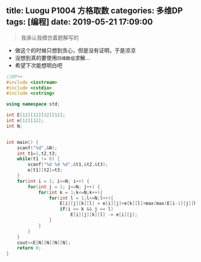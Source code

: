 title: Luogu P1004 方格取数
categories: 多维DP
tags: [编程]
date: 2019-05-21 17:09:00
---
> 我承认我模仿着题解写的


<!--more-->

- 做这个的时候只想到贪心，但是没有证明，于是凉凉
- 没想到真的要使用`四维数组`求解...
- 希望下次能想明白吧

```cpp
//DP++
#include <iostream>
#include <cstdio>
#include <cstring>

using namespace std;

int E[12][12][12][12];
int e[12][12];
int N;


int main() {
    scanf("%d",&N);
    int t1=1,t2,t3;
    while(t1 != 0) {
        scanf("%d %d %d",&t1,&t2,&t3);
        e[t1][t2]=t3;
    }
    for(int i = 1; i<=N; i++) {
        for(int j = 1; j<=N; j++) {
            for(int k = 1;k<=N;k++){
                for(int l = 1;l<=N;l++){
                    E[i][j][k][l] = e[i][j]+e[k][l]+max(max(E[i-1][j][k][l-1],E[i-1][j][k-1][l]),max(E[i][j-1][k-1][l],E[i][j-1][k][l-1]));
                    if(i == k && j == l)
                        E[i][j][k][l] -= e[i][j];
                }
            }
        }
    }
    cout<<E[N][N][N][N];
    return 0;
}
```